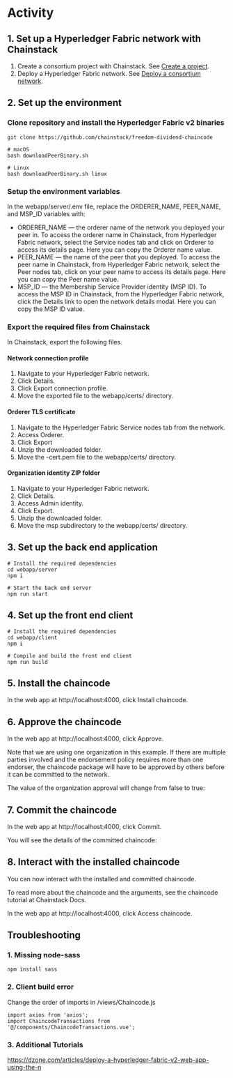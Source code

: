 # Activity
## 1. Set up a Hyperledger Fabric network with Chainstack
1. Create a consortium project with Chainstack. See [Create a project](https://docs.chainstack.com/platform/create-a-project).
2. Deploy a Hyperledger Fabric network. See [Deploy a consortium network](https://docs.chainstack.com/platform/deploy-a-consortium-network).
## 2. Set up the environment
### Clone repository and install the Hyperledger Fabric v2 binaries
    git clone https://github.com/chainstack/freedom-dividend-chaincode
    
    # macOS
    bash downloadPeerBinary.sh

    # Linux
    bash downloadPeerBinary.sh linux
### Setup the environment variables
In the webapp/server/.env file, replace the ORDERER_NAME, PEER_NAME, and MSP_ID variables with:

- ORDERER_NAME — the orderer name of the network you deployed your peer in. To access the orderer name in Chainstack, from Hyperledger Fabric network, select the Service nodes tab and click on Orderer to access its details page. Here you can copy the Orderer name value.
- PEER_NAME — the name of the peer that you deployed. To access the peer name in Chainstack, from Hyperledger Fabric network, select the Peer nodes tab, click on your peer name to access its details page. Here you can copy the Peer name value.
- MSP_ID — the Membership Service Provider identity (MSP ID). To access the MSP ID in Chainstack, from the Hyperledger Fabric network, click the Details link to open the network details modal. Here you can copy the MSP ID value.

### Export the required files from Chainstack
In Chainstack, export the following files.

#### Network connection profile
1. Navigate to your Hyperledger Fabric network.
2. Click Details.
3. Click Export connection profile.
4. Move the exported file to the webapp/certs/ directory.
#### Orderer TLS certificate
1. Navigate to the Hyperledger Fabric Service nodes tab from the network.
2. Access Orderer.
3. Click Export
4. Unzip the downloaded folder.
5. Move the -cert.pem file to the webapp/certs/ directory.
#### Organization identity ZIP folder
1. Navigate to your Hyperledger Fabric network.
2. Click Details.
3. Access Admin identity.
4. Click Export.
5. Unzip the downloaded folder.
6. Move the msp subdirectory to the webapp/certs/ directory.

## 3. Set up the back end application
    # Install the required dependencies
    cd webapp/server
    npm i

    # Start the back end server
    npm run start
## 4. Set up the front end client
    # Install the required dependencies
    cd webapp/client
    npm i

    # Compile and build the front end client
    npm run build
## 5. Install the chaincode
In the web app at http://localhost:4000, click Install chaincode.
## 6. Approve the chaincode
In the web app at http://localhost:4000, click Approve.

Note that we are using one organization in this example. If there are multiple parties involved and the endorsement policy requires more than one endorser, the chaincode package will have to be approved by others before it can be committed to the network.

The value of the organization approval will change from false to true:

## 7. Commit the chaincode
In the web app at http://localhost:4000, click Commit.

You will see the details of the committed chaincode:

## 8. Interact with the installed chaincode
You can now interact with the installed and committed chaincode.

To read more about the chaincode and the arguments, see the chaincode tutorial at Chainstack Docs.

In the web app at http://localhost:4000, click Access chaincode.

## Troubleshooting
### 1. Missing node-sass
    npm install sass
### 2. Client build error
Change the order of imports in /views/Chaincode.js

    import axios from 'axios';
    import ChaincodeTransactions from '@/components/ChaincodeTransactions.vue';

### 3. Additional Tutorials
https://dzone.com/articles/deploy-a-hyperledger-fabric-v2-web-app-using-the-n